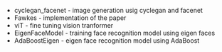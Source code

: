 - cyclegan_facenet - image generation usig cyclegan and facenet
- Fawkes - implementation of the paper
- viT - fine tuning vision tranformer
- EigenFaceModel - training face recognition model using eigen faces
- AdaBoostEigen - eigen face recognition model using AdaBoost